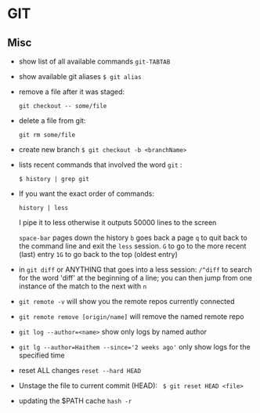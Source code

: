 # GIT

## Misc

- show list of all available commands
`git-TABTAB`
  
- show available git aliases
`$ git alias`
  
- remove a file after it was staged:

  ```git checkout -- some/file``` 

- delete a file from git: 

  ```git rm some/file```

- create new branch
`$ git checkout -b <branchName>`
  
- lists recent commands that involved the word `git` :

  ```$ history | grep git```

- If you want the exact order of commands:

  `history | less`

  I pipe it to less otherwise it outputs 50000 lines to the screen

  `space-bar` pages down the history
  `b` goes back a page
  `q` to quit back to the command line and exit the `less` session.
  `G` to go to the more recent (last) entry
  `1G` to go back to the top (oldest entry)
  
- in `git diff` or ANYTHING that goes into a less session: `/^diff` to search for the word 'diff' at the beginning of a line; you can then jump from one instance of the match to the next with `n` 

- `git remote -v` will show you the remote repos currently connected

- `git remote remove [origin/name]` will remove the named remote repo

-  `git log --author=<name>` show only logs by named author

-   `git lg --author=Haithem --since='2 weeks ago'` only show logs for the specified time 

- reset ALL changes
  `reset --hard HEAD`

- Unstage the file to current commit (HEAD):
  ` $ git reset HEAD <file>`
  
- updating the $PATH cache
  `hash -r`